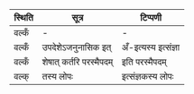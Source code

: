 | स्थिति | सूत्र | टिप्पणी |
| ----- | ------- | ------ |
| वल्कँ | - | - |
| वल्कँ | उपदेशेऽजनुनासिक इत् | अँ-इत्यस्य इत्संज्ञा |
| वल्कँ | शेषात् कर्तरि परस्मैपदम् | इति परस्मैपदम् |
| वल्क् | तस्य लोपः | इत्संज्ञकस्य लोपः |

